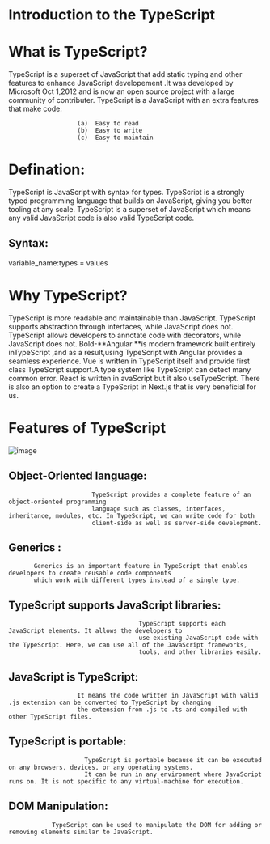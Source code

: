  # Introduction to the TypeScript
# What is TypeScript?
TypeScript is a superset of JavaScript that add static typing and other features to enhance JavaScript developement .It was developed by Microsoft Oct 1,2012 and is now an open source project with a large community of contributer.
TypeScript is a JavaScript with an extra features that make code:

                       (a)  Easy to read   
                       (b)  Easy to write
                       (c)  Easy to maintain   


# Defination:
TypeScript is JavaScript with syntax for types. TypeScript is a strongly typed programming language that builds on JavaScript, giving you better tooling at any scale.
TypeScript is a superset of JavaScript which means any valid JavaScript code is also valid TypeScript code.
## Syntax:
 variable_name:types = values
#  Why TypeScript?
TypeScript is more readable and maintainable than JavaScript. TypeScript supports abstraction through interfaces, while JavaScript does not. TypeScript allows developers to annotate code with decorators, while JavaScript does not.
Bold-**Angular **is modern framework built entirely inTypeScript ,and as a result,using TypeScript with Angular provides a seamless experience.
Vue is written in TypeScript itself and provide first class TypeScript support.A type system like TypeScript can detect many common error.
React is written in avaScript but it also useTypeScript.
There is also an option to create a TypeScript in Next.js that is very beneficial for us.
# Features of TypeScript

![image](https://github.com/ZubaidaKhan/TypeScript/assets/141108671/d341f02a-7c78-4def-97a7-076adf251f6e)
## Object-Oriented language:
                           TypeScript provides a complete feature of an object-oriented programming
                           language such as classes, interfaces, inheritance, modules, etc. In TypeScript, we can write code for both 
                           client-side as well as server-side development.
## Generics :
           Generics is an important feature in TypeScript that enables developers to create reusable code components 
           which work with different types instead of a single type. 
## TypeScript supports JavaScript libraries: 
                                        TypeScript supports each JavaScript elements. It allows the developers to 
                                        use existing JavaScript code with the TypeScript. Here, we can use all of the JavaScript frameworks,
                                        tools, and other libraries easily.

## JavaScript is TypeScript: 
                       It means the code written in JavaScript with valid .js extension can be converted to TypeScript by changing
                       the extension from .js to .ts and compiled with other TypeScript files.
## TypeScript is portable: 
                         TypeScript is portable because it can be executed on any browsers, devices, or any operating systems.
                         It can be run in any environment where JavaScript runs on. It is not specific to any virtual-machine for execution.

## DOM Manipulation:
                TypeScript can be used to manipulate the DOM for adding or removing elements similar to JavaScript.




           



